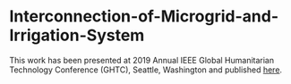 # Interconnection-of-Microgrid-and-Irrigation-System

This work has been presented at 2019 Annual IEEE Global Humanitarian Technology Conference (GHTC), Seattle,
Washington and published [here](https://ieeexplore.ieee.org/abstract/document/9033013).
